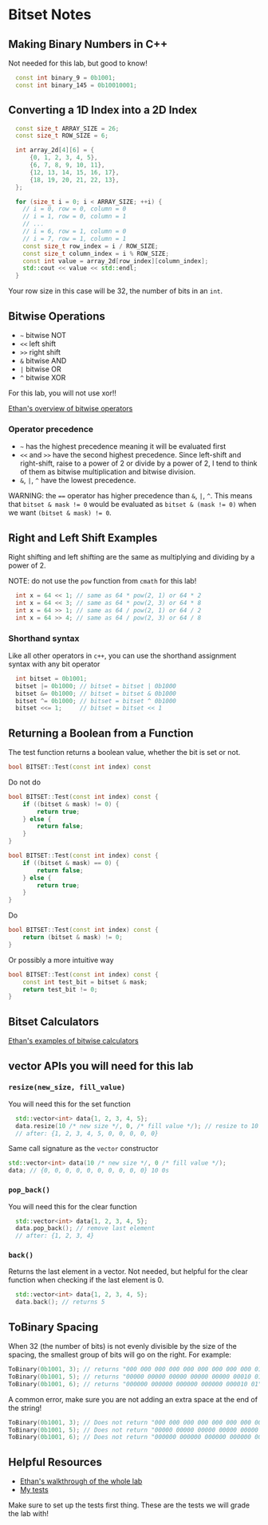# Bitset Notes

## Making Binary Numbers in C++

Not needed for this lab, but good to know!

```cpp
  const int binary_9 = 0b1001;
  const int binary_145 = 0b10010001;
```

## Converting a 1D Index into a 2D Index

```cpp
  const size_t ARRAY_SIZE = 26;
  const size_t ROW_SIZE = 6;

  int array_2d[4][6] = {
      {0, 1, 2, 3, 4, 5},
      {6, 7, 8, 9, 10, 11},
      {12, 13, 14, 15, 16, 17},
      {18, 19, 20, 21, 22, 13},
  };

  for (size_t i = 0; i < ARRAY_SIZE; ++i) {
    // i = 0, row = 0, column = 0
    // i = 1, row = 0, column = 1
    // ...
    // i = 6, row = 1, column = 0
    // i = 7, row = 1, column = 1
    const size_t row_index = i / ROW_SIZE;
    const size_t column_index = i % ROW_SIZE;
    const int value = array_2d[row_index][column_index];
    std::cout << value << std::endl;
  }
```

Your row size in this case will be 32, the number of bits in an `int`.

## Bitwise Operations

- `~` bitwise NOT
- `<<` left shift
- `>>` right shift
- `&` bitwise AND
- `|` bitwise OR
- `^` bitwise XOR

For this lab, you will not use xor!!

[Ethan's overview of bitwise operators](https://ethan0429.github.io/cs102-writeups/docs/labs/lab8#bitwise-operators)

### Operator precedence

- `~` has the highest precedence meaning it will be evaluated first
- `<<` and `>>` have the second highest precedence. Since left-shift and right-shift, raise to a power of 2 or divide by a power of 2, I tend to think of them as bitwise multiplication and bitwise division.
- `&`, `|`, `^` have the lowest precedence.

WARNING: the `==` operator has higher precedence than `&`, `|`, `^`. This means that `bitset & mask != 0` would be evaluated as `bitset & (mask != 0)` when we want `(bitset & mask) != 0`.

## Right and Left Shift Examples

Right shifting and left shifting are the same as multiplying and dividing by a power of 2.

NOTE: do not use the `pow` function from `cmath` for this lab!

```cpp
  int x = 64 << 1; // same as 64 * pow(2, 1) or 64 * 2
  int x = 64 << 3; // same as 64 * pow(2, 3) or 64 * 8
  int x = 64 >> 1; // same as 64 / pow(2, 1) or 64 / 2
  int x = 64 >> 4; // same as 64 / pow(2, 3) or 64 / 8
```

### Shorthand syntax

Like all other operators in `c++`, you can use the shorthand assignment syntax with any bit operator

```cpp
  int bitset = 0b1001;
  bitset |= 0b1000; // bitset = bitset | 0b1000
  bitset &= 0b1000; // bitset = bitset & 0b1000
  bitset ^= 0b1000; // bitset = bitset ^ 0b1000
  bitset <<= 1;     // bitset = bitset << 1
```

## Returning a Boolean from a Function

The test function returns a boolean value, whether the bit is set or not.

```cpp
bool BITSET::Test(const int index) const
```

Do not do

```cpp
bool BITSET::Test(const int index) const {
    if ((bitset & mask) != 0) {
        return true;
    } else {
        return false;
    }
}
```

```cpp
bool BITSET::Test(const int index) const {
    if ((bitset & mask) == 0) {
        return false;
    } else {
        return true;
    }
}
```

Do

```cpp
bool BITSET::Test(const int index) const {
    return (bitset & mask) != 0;
}
```

Or possibly a more intuitive way

```cpp
bool BITSET::Test(const int index) const {
    const int test_bit = bitset & mask;
    return test_bit != 0;
}
```

## Bitset Calculators

[Ethan's examples of bitwise calculators](https://ethan0429.github.io/cs102-writeups/docs/labs/lab8#examples)

## vector APIs you will need for this lab

### `resize(new_size, fill_value)`

You will need this for the set function

```cpp
  std::vector<int> data{1, 2, 3, 4, 5};
  data.resize(10 /* new size */, 0, /* fill value */); // resize to 10 elements, fill with 0
  // after: {1, 2, 3, 4, 5, 0, 0, 0, 0, 0}
```

Same call signature as the `vector` constructor

```cpp
std::vector<int> data(10 /* new size */, 0 /* fill value */);
data; // {0, 0, 0, 0, 0, 0, 0, 0, 0, 0} 10 0s
```

### `pop_back()`

You will need this for the clear function

```cpp
  std::vector<int> data{1, 2, 3, 4, 5};
  data.pop_back(); // remove last element
  // after: {1, 2, 3, 4}
```

### `back()`

Returns the last element in a vector. Not needed, but helpful for the clear function when checking if the last element is 0.

```cpp
  std::vector<int> data{1, 2, 3, 4, 5};
  data.back(); // returns 5
```

## ToBinary Spacing

When 32 (the number of bits) is not evenly divisible by the size of the spacing, the smallest group of bits will go on the right. For example:

```cpp
ToBinary(0b1001, 3); // returns "000 000 000 000 000 000 000 000 000 010 01"
ToBinary(0b1001, 5); // returns "00000 00000 00000 00000 00000 00010 01"
ToBinary(0b1001, 6); // returns "000000 000000 000000 000000 000010 01"
```

A common error, make sure you are not adding an extra space at the end of the string!

```cpp
ToBinary(0b1001, 3); // Does not return "000 000 000 000 000 000 000 000 000 010 01 "
ToBinary(0b1001, 5); // Does not return "00000 00000 00000 00000 00000 00010 01 "
ToBinary(0b1001, 6); // Does not return "000000 000000 000000 000000 000010 01 "
```

## Helpful Resources

- [Ethan's walkthrough of the whole lab](https://ethan0429.github.io/cs102-writeups/docs/labs/lab8)
- [My tests](https://github.com/seeker-3/cs102-resources/blob/main/guides/bitset-tests.md)

Make sure to set up the tests first thing. These are the tests we will grade the lab with!
